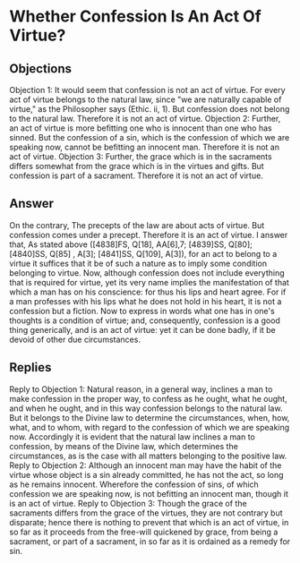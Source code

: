 # Whether Confession Is An Act Of Virtue?
## Objections
Objection 1: It would seem that confession is not an act of virtue. For every act of virtue belongs to the natural law, since "we are naturally capable of virtue," as the Philosopher says (Ethic. ii, 1). But confession does not belong to the natural law. Therefore it is not an act of virtue.
Objection 2: Further, an act of virtue is more befitting one who is innocent than one who has sinned. But the confession of a sin, which is the confession of which we are speaking now, cannot be befitting an innocent man. Therefore it is not an act of virtue.
Objection 3: Further, the grace which is in the sacraments differs somewhat from the grace which is in the virtues and gifts. But confession is part of a sacrament. Therefore it is not an act of virtue.
## Answer
On the contrary, The precepts of the law are about acts of virtue. But confession comes under a precept. Therefore it is an act of virtue.
I answer that, As stated above ([4838]FS, Q[18], AA[6],7; [4839]SS, Q[80]; [4840]SS, Q[85] , A[3]; [4841]SS, Q[109], A[3]), for an act to belong to a virtue it suffices that it be of such a nature as to imply some condition belonging to virtue. Now, although confession does not include everything that is required for virtue, yet its very name implies the manifestation of that which a man has on his conscience: for thus his lips and heart agree. For if a man professes with his lips what he does not hold in his heart, it is not a confession but a fiction. Now to express in words what one has in one's thoughts is a condition of virtue; and, consequently, confession is a good thing generically, and is an act of virtue: yet it can be done badly, if it be devoid of other due circumstances.
## Replies
Reply to Objection 1: Natural reason, in a general way, inclines a man to make confession in the proper way, to confess as he ought, what he ought, and when he ought, and in this way confession belongs to the natural law. But it belongs to the Divine law to determine the circumstances, when, how, what, and to whom, with regard to the confession of which we are speaking now. Accordingly it is evident that the natural law inclines a man to confession, by means of the Divine law, which determines the circumstances, as is the case with all matters belonging to the positive law.
Reply to Objection 2: Although an innocent man may have the habit of the virtue whose object is a sin already committed, he has not the act, so long as he remains innocent. Wherefore the confession of sins, of which confession we are speaking now, is not befitting an innocent man, though it is an act of virtue.
Reply to Objection 3: Though the grace of the sacraments differs from the grace of the virtues, they are not contrary but disparate; hence there is nothing to prevent that which is an act of virtue, in so far as it proceeds from the free-will quickened by grace, from being a sacrament, or part of a sacrament, in so far as it is ordained as a remedy for sin.